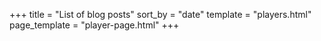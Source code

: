 +++
title = "List of blog posts"
sort_by = "date"
template = "players.html"
page_template = "player-page.html"
+++
